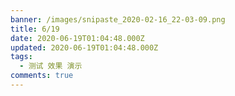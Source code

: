```yaml
---
banner: /images/snipaste_2020-02-16_22-03-09.png
title: 6/19
date: 2020-06-19T01:04:48.000Z
updated: 2020-06-19T01:04:48.000Z
tags:
  - 测试 效果 演示
comments: true
---
```

